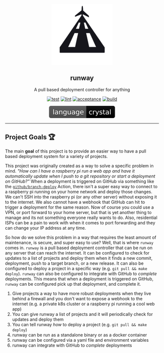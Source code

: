 <h2 align="center"><img src="docs/assets/logo.png" alt="logo" align="center" width="200px" /></h1>

<h2 align="center">runway</h1>
<p align="center">
  A pull based deployment controller for anything
</p>

<p align="center">
  <a href="https://github.com/runwayapp/runway/actions/workflows/test.yml"><img src="https://github.com/runwayapp/runway/actions/workflows/test.yml/badge.svg?event=push" alt="test" height="18"></a>
  <a href="https://github.com/runwayapp/runway/actions/workflows/lint.yml"><img src="https://github.com/runwayapp/runway/actions/workflows/lint.yml/badge.svg?event=push" alt="lint"/></a>
  <a href="https://github.com/runwayapp/runway/actions/workflows/acceptance.yml"><img src="https://github.com/runwayapp/runway/actions/workflows/acceptance.yml/badge.svg?event=push" alt="acceptance"/></a>
  <a href="https://github.com/runwayapp/runway/actions/workflows/build.yml"><img src="https://github.com/runwayapp/runway/actions/workflows/build.yml/badge.svg?event=push" alt="build"/></a>
</p>

<p align="center">
  <img src="docs/assets/language-crystal-black.svg" alt="language crystal"/>
</p>

<hr>

## Project Goals 🏆

The main **goal** of this project is to provide an easier way to have a pull based deployment system for a variety of projects.

This project was originally created as a way to solve a specific problem in mind. *"How can I have a raspberry pi run a web app and have it automatically update when I push to a git repository or start a deployment on GitHub?"* When a deployment is triggered on GitHub via something like the [`github/branch-deploy`](https://github.com/github/branch-deploy) Action, there isn't a super easy way to connect to a raspberry pi running on your home network and deploy those changes. We can't SSH into the raspberry pi (or any other server) without exposing it to the internet. We also cannot have a webhook that GitHub can hit to trigger a deployment for the same reason. Now of course you could use a VPN, or port forward to your home server, but that is yet another thing to manage and its not something everyone really wants to do. Also, residential ISPs can be a pain to work with when it comes to port forwarding and they can change your IP address at any time.

So how do we solve this problem in a way that requires the least amount of maintenance, is secure, and super easy to use? Well, that is where `runway` comes in. `runway` is a pull based deployment controller that can be run on any server that can reach the internet. It can be configured to check for updates to a list of projects and deploy them when it finds a new commit, deployment, push to a target branch, or a new release. It can also be configured to deploy a project in a specific way (e.g. `git pull && make deploy`). `runway` can also be configured to integrate with GitHub to *complete* deployments. This means that when a deployment is triggered on GitHub, `runway` can be configured pick up that deployment, and complete it.

1. Give projects a way to have more robust deployments when they live behind a firewall and you don't want to expose a webhook to the internet (e.g. a private k8s cluster or a raspberry pi running a cool web app)
2. You can give runway a list of projects and it will periodically check for updates and deploy them
3. You can tell runway *how* to deploy a project (e.g. `git pull && make deploy`)
4. runway can be run as a standalone binary or as a docker container
5. runway can be configured via a yaml file and environment variables
6. runway can integrate with GitHub to *complete* deployments

